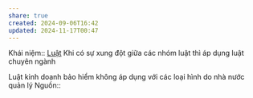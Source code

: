 ```yaml
---
share: true
created: 2024-09-06T16:42
updated: 2024-11-17T00:47
---
```

Khái niệm:: [Luật](../../%CE%9E%20Kh%C3%A1i%20ni%E1%BB%87m/Lu%E1%BA%ADt.md)
Khi có sự xung đột giữa các nhóm luật thì áp dụng luật chuyên ngành

Luật kinh doanh bảo hiểm không áp dụng với các loại hình do nhà nước quản lý
Nguồn:: 
